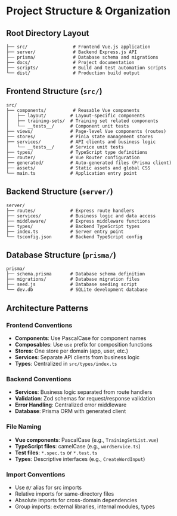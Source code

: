 # Project Structure & Organization

## Root Directory Layout
```
├── src/                 # Frontend Vue.js application
├── server/              # Backend Express.js API
├── prisma/              # Database schema and migrations
├── docs/                # Project documentation
├── scripts/             # Build and test automation scripts
└── dist/                # Production build output
```

## Frontend Structure (`src/`)
```
src/
├── components/          # Reusable Vue components
│   ├── layout/         # Layout-specific components
│   ├── training-sets/  # Training set related components
│   └── __tests__/      # Component unit tests
├── views/              # Page-level Vue components (routes)
├── stores/             # Pinia state management stores
├── services/           # API clients and business logic
│   └── __tests__/      # Service unit tests
├── types/              # TypeScript type definitions
├── router/             # Vue Router configuration
├── generated/          # Auto-generated files (Prisma client)
├── assets/             # Static assets and global CSS
└── main.ts             # Application entry point
```

## Backend Structure (`server/`)
```
server/
├── routes/             # Express route handlers
├── services/           # Business logic and data access
├── middleware/         # Express middleware functions
├── types/              # Backend TypeScript types
├── index.ts            # Server entry point
└── tsconfig.json       # Backend TypeScript config
```

## Database Structure (`prisma/`)
```
prisma/
├── schema.prisma       # Database schema definition
├── migrations/         # Database migration files
├── seed.js             # Database seeding script
└── dev.db              # SQLite development database
```

## Architecture Patterns

### Frontend Conventions
- **Components**: Use PascalCase for component names
- **Composables**: Use `use` prefix for composition functions
- **Stores**: One store per domain (app, user, etc.)
- **Services**: Separate API clients from business logic
- **Types**: Centralized in `src/types/index.ts`

### Backend Conventions
- **Services**: Business logic separated from route handlers
- **Validation**: Zod schemas for request/response validation
- **Error Handling**: Centralized error middleware
- **Database**: Prisma ORM with generated client

### File Naming
- **Vue components**: PascalCase (e.g., `TrainingSetList.vue`)
- **TypeScript files**: camelCase (e.g., `wordService.ts`)
- **Test files**: `*.spec.ts` or `*.test.ts`
- **Types**: Descriptive interfaces (e.g., `CreateWordInput`)

### Import Conventions
- Use `@/` alias for src imports
- Relative imports for same-directory files
- Absolute imports for cross-domain dependencies
- Group imports: external libraries, internal modules, types